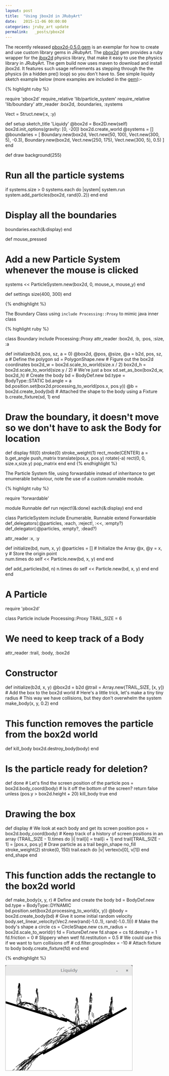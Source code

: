 ```yaml
---
layout: post
title:  "Using jbox2d in JRubyArt"
date:   2015-11-06 00:00:00
categories: jruby_art update
permalink:   _posts/pbox2d
---
```


The recently released [pbox2d-0.5.0.gem][gem] is an exemplar for how to create and use custom library gems in JRubyArt. The [pbox2d][gem] gem provides a ruby wrapper for the [jbox2d][library] physics library, that make it easy to use the physics library in JRubyArt. The gem build now uses maven to download and install jbox2d. It features such usage refinements as stepping through the the physics (in a hidden pre() loop) so you don't have to. See simple liquidy sketch example below (more examples are included in the [gem][gem]):-

{% highlight ruby %}

require 'pbox2d'
require_relative 'lib/particle_system'
require_relative 'lib/boundary'
attr_reader :box2d, :boundaries, :systems

Vect = Struct.new(:x, :y)

def setup
  sketch_title 'Liquidy'
  @box2d = Box2D.new(self)
  box2d.init_options(gravity: [0, -20])
  box2d.create_world
  @systems = []
  @boundaries = [
    Boundary.new(box2d, Vect.new(50, 100), Vect.new(300, 5), -0.3),
    Boundary.new(box2d, Vect.new(250, 175), Vect.new(300, 5), 0.5)
  ]
end

def draw
  background(255)
  # Run all the particle systems
  if systems.size > 0
    systems.each do |system|
      system.run
      system.add_particles(box2d, rand(0..2))
    end
  end
  # Display all the boundaries
  boundaries.each(&:display)
end

def mouse_pressed
  # Add a new Particle System whenever the mouse is clicked
  systems << ParticleSystem.new(box2d, 0, mouse_x, mouse_y)
end

def settings
  size(400, 300)
end

{% endhighlight %}

The Boundary Class using `include Processing::Proxy` to mimic java inner class

{% highlight ruby %}

class Boundary
  include Processing::Proxy
  attr_reader :box2d, :b, :pos, :size, :a
  
  def initialize(b2d, pos, sz, a = 0)
    @box2d, @pos, @size, @a = b2d, pos, sz, a
    # Define the polygon
    sd = PolygonShape.new
    # Figure out the box2d coordinates
    box2d_w = box2d.scale_to_world(size.x / 2)
    box2d_h = box2d.scale_to_world(size.y / 2)
    # We're just a box
    sd.set_as_box(box2d_w, box2d_h)
    # Create the body
    bd = BodyDef.new
    bd.type = BodyType::STATIC
    bd.angle = a
    bd.position.set(box2d.processing_to_world(pos.x, pos.y))
    @b = box2d.create_body(bd)
    # Attached the shape to the body using a Fixture
    b.create_fixture(sd, 1)
  end

  # Draw the boundary, it doesn't move so we don't have to ask the Body for location
  def display
    fill(0)
    stroke(0)
    stroke_weight(1)
    rect_mode(CENTER)
    a = b.get_angle
    push_matrix
    translate(pos.x, pos.y)
    rotate(-a)
    rect(0, 0, size.x,size.y)
    pop_matrix
  end
end
{% endhighlight %}

The Particle System file, using forwardable instead of inheritance to get enumerable behaviour, note the use of a custom runnable module.

{% highlight ruby %}

require 'forwardable'

module Runnable
  def run
    reject!(&:done)
    each(&:display)
  end
end

class ParticleSystem
  include Enumerable, Runnable
  extend Forwardable
  def_delegators(:@particles, :each, :reject!, :<<, :empty?)
  def_delegator(:@particles, :empty?, :dead?)

  attr_reader :x, :y
  
  def initialize(bd, num, x, y)
    @particles = []          # Initialize the Array
    @x, @y = x, y            # Store the origin point  
    num.times do
      self << Particle.new(bd, x, y)
    end
  end
  
  def add_particles(bd, n)
    n.times do
      self << Particle.new(bd, x, y)
    end
  end
end

# A Particle
require 'pbox2d'

class Particle
  include Processing::Proxy
  TRAIL_SIZE = 6
  # We need to keep track of a Body
  
  attr_reader :trail, :body, :box2d
  
  # Constructor
  def initialize(b2d, x, y)
    @box2d = b2d
    @trail = Array.new(TRAIL_SIZE, [x, y])
    # Add the box to the box2d world
    # Here's a little trick, let's make a tiny tiny radius
    # This way we have collisions, but they don't overwhelm the system
    make_body(x, y, 0.2)
  end
  
  # This function removes the particle from the box2d world
  def kill_body
    box2d.destroy_body(body)
  end
  
  # Is the particle ready for deletion?
  def done
    # Let's find the screen position of the particle
    pos = box2d.body_coord(body)
    # Is it off the bottom of the screen?
    return false unless (pos.y > box2d.height + 20)
    kill_body
    true
  end
  
  # Drawing the box
  def display
    # We look at each body and get its screen position
    pos = box2d.body_coord(body)
    # Keep track of a history of screen positions in an array
    (TRAIL_SIZE - 1).times do |i|
      trail[i] = trail[i + 1]
    end
    trail[TRAIL_SIZE - 1] = [pos.x, pos.y]
    # Draw particle as a trail
    begin_shape
    no_fill
    stroke_weight(2)
    stroke(0, 150)
    trail.each do |v|
      vertex(v[0], v[1])
    end
    end_shape
  end
  
  # This function adds the rectangle to the box2d world
  def make_body(x, y, r)
    # Define and create the body
    bd = BodyDef.new
    bd.type = BodyType::DYNAMIC
    bd.position.set(box2d.processing_to_world(x, y))
    @body = box2d.create_body(bd)
    # Give it some initial random velocity
    body.set_linear_velocity(Vec2.new(rand(-1.0..1), rand(-1.0..1)))
    # Make the body's shape a circle
    cs = CircleShape.new
    cs.m_radius = box2d.scale_to_world(r)
    fd = FixtureDef.new
    fd.shape = cs
    fd.density = 1
    fd.friction = 0  # Slippery when wet!
    fd.restitution = 0.5
    # We could use this if we want to turn collisions off
    # cd.filter.groupIndex = -10
    # Attach fixture to body
    body.create_fixture(fd)
  end
end

{% endhighlight %}

<img src="/assets/liquidy.png" />

[gem]:https://github.com/ruby-processing/jbox2d
[library]:http://www.jbox2d.org/